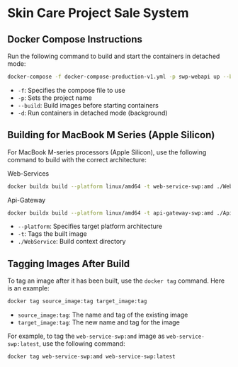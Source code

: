 # Skin Care Project Sale System

## Docker Compose Instructions

Run the following command to build and start the containers in detached mode:

```bash
docker-compose -f docker-compose-production-v1.yml -p swp-webapi up --build -d
```

-   `-f`: Specifies the compose file to use
-   `-p`: Sets the project name
-   `--build`: Build images before starting containers
-   `-d`: Run containers in detached mode (background)

## Building for MacBook M Series (Apple Silicon)

For MacBook M-series processors (Apple Silicon), use the following command to build with the correct architecture:

Web-Services

```bash
docker buildx build --platform linux/amd64 -t web-service-swp:amd ./WebService
```

Api-Gateway

```bash
docker buildx build --platform linux/amd64 -t api-gateway-swp:amd ./ApiGateway
```

-   `--platform`: Specifies target platform architecture
-   `-t`: Tags the built image
-   `./WebService`: Build context directory

## Tagging Images After Build

To tag an image after it has been built, use the `docker tag` command. Here is an example:

```bash
docker tag source_image:tag target_image:tag
```

-   `source_image:tag`: The name and tag of the existing image
-   `target_image:tag`: The new name and tag for the image

For example, to tag the `web-service-swp:amd` image as `web-service-swp:latest`, use the following command:

```bash
docker tag web-service-swp:amd web-service-swp:latest
```


